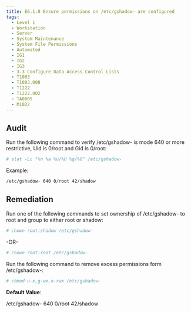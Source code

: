 ```yaml
---
title: E6.1.8 Ensure permissions on /etc/gshadow- are configured
tags:
  - Level 1
  - Workstation
  - Server
  - System Maintenance
  - System File Permissions
  - Automated
  - IG1
  - IG2
  - IG3
  - 3.3 Configure Data Access Control Lists
  - T1003
  - T1003.008
  - T1222
  - T1222.002
  - TA0005
  - M1022
---
```


## Audit
Run the following command to verify /etc/gshadow- is mode 640 or more restrictive, Uid is 0/root and Gid is 0/root:
```bash
# stat -Lc "%n %a %u/%U %g/%G" /etc/gshadow-
```

Example:
```bash
/etc/gshadow- 640 0/root 42/shadow
```

## Remediation
Run one of the following commands to set ownership of /etc/gshadow- to root and group to either root or shadow:
```bash
# chown root:shadow /etc/gshadow-
```

-OR-
```bash
# chown root:root /etc/gshadow-
```

Run the following command to remove excess permissions form /etc/gshadow-:
```bash
# chmod u-x,g-wx,o-rwx /etc/gshadow-
```

**Default Value**:

/etc/gshadow- 640 0/root 42/shadow
